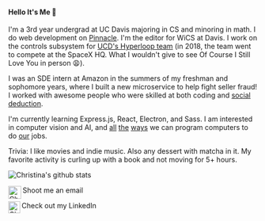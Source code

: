 #### Hello It's Me 🌿

I'm a 3rd year undergrad at UC Davis majoring in CS and minoring in math. I do web development on [Pinnacle](http://pinnacle.us.org/). I'm the editor for WiCS at Davis. I work on the controls subsystem for [UCD's Hyperloop team](https://www.davishyperloop.com/) (in 2018, the team went to compete at the SpaceX HQ. What I wouldn't give to see Of Course I Still Love You in person 😩).

I was an SDE intern at Amazon in the summers of my freshman and sophomore years, where I built a new microservice to help fight seller fraud! I worked with awesome people who were skilled at both coding and [social deduction](https://proavalonbetatesting.herokuapp.com/). 

I'm currently learning Express.js, React, Electron, and Sass. I am interested in computer vision and AI, and [all](https://shihmengli.github.io/3D-Photo-Inpainting/) [the](https://www.gwern.net/GPT-3) [ways](https://sketch2code.azurewebsites.net/) we can program computers to do [our](https://www.theverge.com/21346343/gpt-3-explainer-openai-examples-errors-agi-potential) jobs.

Trivia: I like movies and indie music. Also any dessert with matcha in it. My favorite activity is curling up with a book and not moving for 5+ hours.

![Christina's github stats](https://github-readme-stats.vercel.app/api?username=silkthyme&show_icons=true&hide_border=false)

Shoot me an email <a href="mailto:christinahuangji@gmail.com">
    <img align="left" alt="Christina Huang | Gmail" width="26px" src="https://github.com/TheDudeThatCode/TheDudeThatCode/blob/master/Assets/Gmail.svg" />
</a> 
<br>

Check out my LinkedIn <a href="http://linkedin.com/in/christinahuangj">
    <img align="left" alt="Christina Huang | Linkedin" width="24px" src="https://github.com/TheDudeThatCode/TheDudeThatCode/blob/master/Assets/Linkedin.svg" />
</a>

